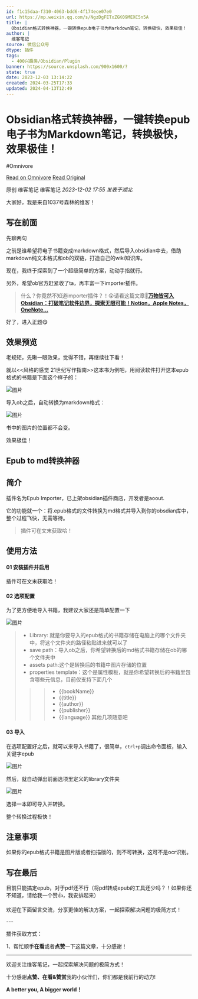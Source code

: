 ```yaml
---
id: f1c15daa-f310-4063-bdd6-4f174ece07e0
url: https://mp.weixin.qq.com/s/NgzDgFETxZGK09MEXC5n5A
title: |
  Obsidian格式转换神器，一键转换epub电子书为Markdown笔记，转换极快，效果极佳！
author: |
  维客笔记
source: 微信公众号
dtype: 插件
tags:
  - 400兴趣类/Obsidian/Plugin
banner: https://source.unsplash.com/900x1600/?
state: true
date: 2023-12-03 13:14:22
created: 2024-03-25T17:33
updated: 2024-04-13T12:49
---
```



# Obsidian格式转换神器，一键转换epub电子书为Markdown笔记，转换极快，效果极佳！
#Omnivore

[Read on Omnivore](https://omnivore.app/me/https-mp-weixin-qq-com-s-ngz-dg-fe-tx-zgk-09-mexc-5-n-5-a-18c2e1941dd)
[Read Original](https://mp.weixin.qq.com/s/NgzDgFETxZGK09MEXC5n5A)

原创 维客笔记  维客笔记 _2023-12-02 17:55_ _发表于湖北_ 

大家好，我是来自1037号森林的维客！

## 写在前面 

先聊两句

之前是谁希望将电子书籍变成markdown格式，然后导入obsidian中去，借助markdown纯文本格式和ob的双链，打造自己的wiki知识库。

现在，我终于探索到了一个超级简单的方案，动动手指就行。

另外，希望ob官方赶紧收了ta，再丰富一下importer插件。

> 什么？你竟然不知道importer插件？！😲请看这篇文章📌[**万物皆可入Obsidian：打破笔记软件边界，探索无限可能！Notion，Apple Notes，OneNote...**](http://mp.weixin.qq.com/s?%5F%5Fbiz=Mzg5Njk3MDUyMQ==&mid=2247488857&idx=1&sn=0c0abbef2ec6f53ca81f35b1743be74b&chksm=c079af2ff70e2639be7a9d4ebf3b493303e345d2b9641e9cb51ee7af89216b33162a7bab18ee&scene=21#wechat%5Fredirect)

好了，进入正题😋

## 效果预览 

老规矩，先瞅一眼效果，觉得不错，再继续往下看！

就以<<风格的感觉 21世纪写作指南>>这本书为例吧，用阅读软件打开这本epub格式的书籍是下面这个样子的：

![图片](https://proxy-prod.omnivore-image-cache.app/0x0,sfyTYqTJMmjdwUYMBwhb5NWt8oezIzRaAg9B4HeIme9U/https://mmbiz.qpic.cn/sz_mmbiz_png/h0UtZibCfO5mmXf5h7PkoToxYL8eztWZslTLkez4B7QChNZ5v95KI3a86pSCBCvYuRpAyQ0sicV8lZR9NpPib0NOA/640?wx_fmt=png&from=appmsg)

导入ob之后，自动转换为markdown格式：

![图片](https://proxy-prod.omnivore-image-cache.app/0x0,s4N-9ClFmGHjGSHeW6NOs3QpG4QYeTHnjvInFdEaDQlo/https://mmbiz.qpic.cn/sz_mmbiz_png/h0UtZibCfO5mmXf5h7PkoToxYL8eztWZs6zhCFKWmiaYTQOVTMKyk6lOAdQc0jXKt0WdKtepoWTkQU604eCpAuRw/640?wx_fmt=png&from=appmsg)

书中的图片的位置都不会变。

效果极佳！

## Epub to md转换神器 

## 简介

插件名为Epub Importer，已上架obsidian插件商店，开发者是aoout.

它的功能就一个：将.epub格式的文件转换为md格式并导入到你的obsdian库中，整个过程飞快，无需等待。

> 插件可在文末获取哈！

## 使用方法

#### 01 安装插件并启用

插件可在文末获取哈！

#### 02 选项配置

为了更方便地导入书籍，我建议大家还是简单配置一下

![图片](https://proxy-prod.omnivore-image-cache.app/0x0,s8ZSw9iL2bZa-emiR-sNU95Q4CJZsdEHiTLpCkgtG9II/https://mmbiz.qpic.cn/sz_mmbiz_png/h0UtZibCfO5mmXf5h7PkoToxYL8eztWZsIPRFDbicLsADmloQokWJcuzo1ql2hSLBVzvWn5Uc0BJ5cG0vj7at0uQ/640?wx_fmt=png&from=appmsg)

> * Library: 就是你要导入的epub格式的书籍存储在电脑上的哪个文件夹中，将这个文件夹的路径粘贴进来就可以了
> * save path：导入ob之后，你希望转换后的md格式书籍存储在ob的哪个文件夹中
> * assets path:这个是转换后的书籍中图片存储的位置
> * properties template：这个是属性模板，就是你希望转换后的书籍里包含哪些元信息，目前仅支持下面几个
> 
>>> * {{bookName}}
>>> * {{title}}
>>> * {{author}}
>>> * {{publisher}}
>>> * {{language}} 其他几项随意吧

#### 03 导入

在选项配置好之后，就可以来导入书籍了，很简单，`ctrl+p`调出命令面板，输入关键字epub

![图片](https://proxy-prod.omnivore-image-cache.app/0x0,swspBTpBo0ZSDJfohwC1M2RiUk105zOSj8rAm5k864gs/https://mmbiz.qpic.cn/sz_mmbiz_png/h0UtZibCfO5mmXf5h7PkoToxYL8eztWZsnMXnak1bVlr91rrhxyku9aItucms0TpwwPS3bc5dicPGSzbvZ7ksorw/640?wx_fmt=png&from=appmsg)

然后，就自动弹出前面选项里定义的library文件夹

![图片](https://proxy-prod.omnivore-image-cache.app/0x0,sgpglRz1ym1cp8UhLyEJZ35TN0yxZIo1u8JsSEenaVn0/https://mmbiz.qpic.cn/sz_mmbiz_png/h0UtZibCfO5mmXf5h7PkoToxYL8eztWZszohHKR4rUu0HKSsv6hbZsrRU37pvW3HBqibVETbt8icqYhrAutWWN69A/640?wx_fmt=png&from=appmsg)

选择一本即可导入并转换。

整个转换过程极快！

## 注意事项

如果你的epub格式书籍是图片版或者扫描版的，则不可转换，这可不是ocr识别。

## 写在最后 

目前只能搞定epub，对于pdf还不行（将pdf转成epub的工具还少吗？！如果你还不知道，请给我一个赞👍，我安排起来）

欢迎在下面留言交流，分享更佳的解决方案，一起探索解决问题的极简方式！

\---

插件获取方式：

1、帮忙顺手**在看**或者**点赞**一下这篇文章，十分感谢！

---

欢迎关注维客笔记，一起探索解决问题的极简方式！

十分感谢**点赞、在看&赞赏**我的小伙伴们，你们都是我前行的动力!

**A better you, A bigger world！**



